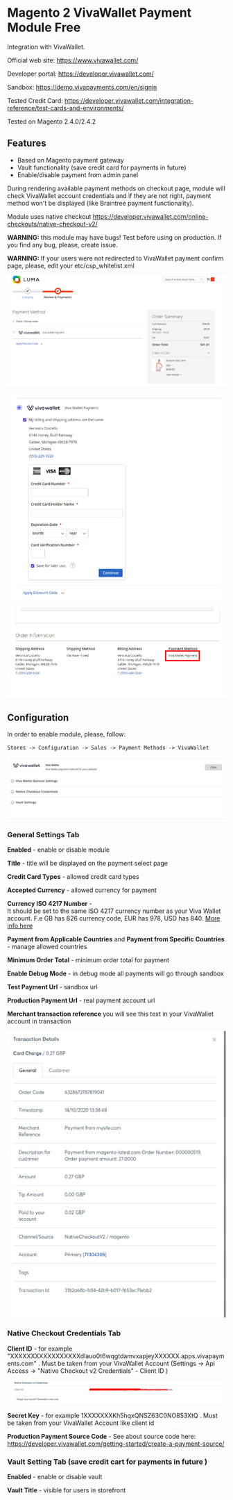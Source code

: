 # Magento 2 VivaWallet Payment Module Free
Integration with VivaWallet.

Official web site: https://www.vivawallet.com/

Developer portal: https://developer.vivawallet.com/

Sandbox: https://demo.vivapayments.com/en/signin

Tested Credit Card: https://developer.vivawallet.com/integration-reference/test-cards-and-environments/


Tested on Magento 2.4.0/2.4.2


## Features
- Based on Magento payment gateway
- Vault functionality (save credit card for payments in future)
- Enable/disable payment from admin panel

During rendering available payment methods on checkout page, module will check VivaWallet account credentials and if they are not right, payment method won't be displayed (like Braintree payment functionality).

Module uses native checkout https://developer.vivawallet.com/online-checkouts/native-checkout-v2/

<b>WARNING:</b> this module may have bugs! Test before using on production. If you find any bug, please, create issue. 

<b>WARNING:</b> If your users were not redirected to VivaWallet payment confirm page, please, edit your etc/csp_whitelist.xml


![](_assets/payment1.png)


![](_assets/payment2.png)

![](_assets/payment3.png)

## Configuration

In order to enable module, please, follow:

```
Stores -> Configuration -> Sales -> Payment Methods -> VivaWallet
```

![](_assets/vivawallet-admin-main.png)



### General Settings Tab

<b>Enabled</b> - enable or disable module

<b>Title</b> - title will be displayed on the payment select page

<b>Credit Card Types</b> - allowed credit card types

<b>Accepted Currency</b> - allowed currency for payment

<b>Currency ISO 4217 Number</b> - 	
It should be set to the same ISO 4217 currency number as your Viva Wallet account. F.e GB has 826 currency code, EUR has 978, USD has 840. [More info here](https://en.wikipedia.org/wiki/ISO_4217)

<b>Payment from Applicable Countries</b> and <b>Payment from Specific Countries</b> - manage allowed countries

<b>Minimum Order Total</b> - minimum order total for payment

<b>Enable Debug Mode</b> - in debug mode all payments will go through sandbox

<b>Test Payment Url</b> - sandbox url

<b>Production Payment Url</b> - real payment account url

<b>Merchant transaction reference</b> you will see this text in your VivaWallet account in transaction


![](_assets/transaction-reference.png)



### Native Checkout Credentials Tab

<b>Client ID</b> - for example "XXXXXXXXXXXXXXXXXdlauo0t6wqgtdamvxapjeyXXXXXX.apps.vivapayments.com" . Must be taken from your VivaWallet Account (Settings -> Api Access -> "Native Checkout v2 Credentials" - Client ID )

![](_assets/client-id.png)

<b>Secret Key</b> - for example 1XXXXXXXKh5hqxQNSZ63C0NO853XtQ .  Must be taken from your VivaWallet Account like client id

<b>Production Payment Source Code</b> - See about source code here: https://developer.vivawallet.com/getting-started/create-a-payment-source/


### Vault Setting Tab (save credit cart for payments in future )

<b>Enabled</b> - enable or disable vault

<b>Vault Title</b> - visible for users in storefront
